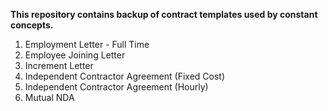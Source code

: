 **This repository contains backup of contract templates used by constant concepts.**

1. Employment Letter - Full Time
2. Employee Joining Letter
3. Increment Letter
4. Independent Contractor Agreement (Fixed Cost)
5. Independent Contractor Agreement (Hourly)
6. Mutual NDA
